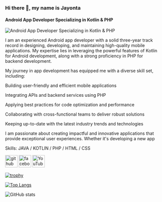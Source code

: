 ### Hi there 👋, my name is Jayonta
#### Android App Developer Specializing in Kotlin & PHP
![Android App Developer Specializing in Kotlin & PHP](https://arturssmirnovs.github.io/github-profile-readme-generator/images/banner.png)

I am an experienced Android app developer with a solid three-year track record in designing, developing, and maintaining high-quality mobile applications. My expertise lies in leveraging the powerful features of Kotlin for Android development, along with a strong proficiency in PHP for backend development.

My journey in app development has equipped me with a diverse skill set, including:

Building user-friendly and efficient mobile applications

Integrating APIs and backend services using PHP

Applying best practices for code optimization and performance

Collaborating with cross-functional teams to deliver robust solutions

Keeping up-to-date with the latest industry trends and technologies

I am passionate about creating impactful and innovative applications that provide exceptional user experiences. Whether it's developing a new app

Skills: JAVA / KOTLIN / PHP / HTML / CSS



[<img src='https://cdn.jsdelivr.net/npm/simple-icons@3.0.1/icons/github.svg' alt='github' height='40'>](https://github.com/https://github.com/AndroidWithJoyonta)  [<img src='https://cdn.jsdelivr.net/npm/simple-icons@3.0.1/icons/facebook.svg' alt='facebook' height='40'>](https://www.facebook.com/https://www.facebook.com/tapucb.chakraborty.1)  [<img src='https://cdn.jsdelivr.net/npm/simple-icons@3.0.1/icons/youtube.svg' alt='YouTube' height='40'>](https://www.youtube.com/channel/https://www.youtube.com/@codingare)  

[![trophy](https://github-profile-trophy.vercel.app/?username=https://github.com/AndroidWithJoyonta)](https://github.com/ryo-ma/github-profile-trophy)

[![Top Langs](https://github-readme-stats.vercel.app/api/top-langs/?username=https://github.com/AndroidWithJoyonta)](https://github.com/anuraghazra/github-readme-stats)

![GitHub stats](https://github-readme-stats.vercel.app/api?username=https://github.com/AndroidWithJoyonta&show_icons=true)  



